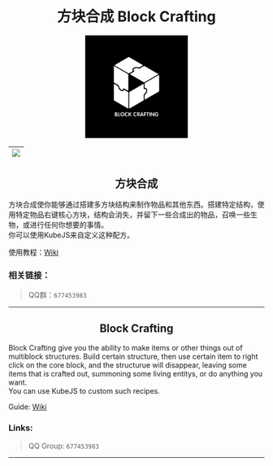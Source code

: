 <div align="center">

# 方块合成 Block Crafting

<img src="icon.png" width="40%" alt="Block Crafting Title Image">

<!-- | [![][curseforge-badge]][curseforge-download] | [![][modrinth-badge]][modrinth-download] | [![][discord-badge]][discord-link] |
| -------------------------------------------- | ---------------------------------------- | ---------------------------------- | -->
| [![][discord-badge]][discord-link] |
| ---------------------------------- |
</div>

<h2 align="center">方块合成</h2>

方块合成使你能够通过搭建多方块结构来制作物品和其他东西。搭建特定结构，使用特定物品右键核心方块，结构会消失，并留下一些合成出的物品，召唤一些生物，或进行任何你想要的事情。  
你可以使用KubeJS来自定义这种配方。

使用教程：[Wiki](https://github.com/CPearl0/Block-Crafting/wiki)

### 相关链接：

> QQ群：`677453983`

---

<h2 align="center">Block Crafting</h2>

Block Crafting give you the ability to make items or other things out of multiblock structures. Build certain structure, then use certain item to right click on the core block, and the structurue will disappear, leaving some items that is crafted out, summoning some living entitys, or do anything you want.  
You can use KubeJS to custom such recipes.

Guide: [Wiki](https://github.com/CPearl0/Block-Crafting/wiki)  

### Links:

> QQ Group: `677453983`

---

<!-- [curseforge-badge]: https://img.shields.io/curseforge/dt/{}?style=for-the-badge&logo=curseforge&label=CurseForge%20Downloads&labelColor=0d0d0d&color=ff784d
[curseforge-download]: https://www.curseforge.com/minecraft/modpacks/{}
[modrinth-badge]: https://img.shields.io/modrinth/dt/{}?style=for-the-badge&logo=modrinth&labelColor=16181c&color=17b85a
[modrinth-download]: https://modrinth.com/mod/{} -->
[discord-badge]: https://img.shields.io/discord/1203359505841389670?style=for-the-badge&logo=discord&label=discord&labelColor=2b2d31&color=23a55a
[discord-link]: https://discord.gg/EbRDmZmGKz

